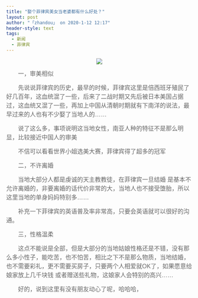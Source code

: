 ```yaml
---
title: "娶个菲律宾美女当老婆都有什么好处？"
layout: post
author: "「zhandou」 on 2020-1-12 12:17"
header-style: text
tags:
  - 新闻
  - 菲律宾
---
```


<head></head>
<body>
 <p style="line-height:24px;text-indent:nullem;text-align:center"><font style="color:rgb(102, 102, 102)"><font face="tahoma, arial, u5b8bu4f53, sans-serif"><font style="font-size:16px"><img src="http://www.panda98.com/UploadPhoto/image/20190522/20190522141313_8706.png" onload="thumbImg(this)"></font></font></font></p>
 <p style="line-height:24px;text-indent:nullem;text-align:left"><font style="color:rgb(102, 102, 102)"><font face="tahoma, arial, u5b8bu4f53, sans-serif"><font style="font-size:16px">　　一，审美相似</font></font></font></p>
 <p style="line-height:24px;text-indent:nullem;text-align:left"><font style="color:rgb(102, 102, 102)"><font face="tahoma, arial, u5b8bu4f53, sans-serif"><font style="font-size:16px">　　先说说菲律宾的历史，最早的时候，菲律宾这里是倍西班牙殖民了好几百年，这血统混了一些，后来了二战时期又先后被日本美国占据过，这血统又混了一些，再加上中国从清朝时期就有下南洋的说法，最早过来的人也有不少娶了当地人的……</font></font></font></p>
 <p style="line-height:24px;text-indent:nullem;text-align:left"><font style="color:rgb(102, 102, 102)"><font face="tahoma, arial, u5b8bu4f53, sans-serif"><font style="font-size:16px">　　说了这么多，事项说明这当地女性，南亚人种的特征不是那么明显，比较接近中国人的审美</font></font></font></p>
 <p style="line-height:24px;text-indent:nullem;text-align:left"><font style="color:rgb(102, 102, 102)"><font face="tahoma, arial, u5b8bu4f53, sans-serif"><font style="font-size:16px">　　不信可以看看世界小姐选美大赛，菲律宾得了超多的冠军</font></font></font></p>
 <p style="line-height:24px;text-indent:nullem;text-align:left"><font style="color:rgb(102, 102, 102)"><font face="tahoma, arial, u5b8bu4f53, sans-serif"><font style="font-size:16px">　　二，不许离婚</font></font></font></p>
 <p style="line-height:24px;text-indent:nullem;text-align:left"><font style="color:rgb(102, 102, 102)"><font face="tahoma, arial, u5b8bu4f53, sans-serif"><font style="font-size:16px">　　当地大部分人都是虔诚的天主教教徒，在菲律宾一旦结婚 是基本不允许离婚的，非要离婚的话代价非常的大，当地人也不接受堕胎，所以这里当地的单身妈妈特别多……</font></font></font></p>
 <p style="line-height:24px;text-indent:nullem;text-align:left"><font style="color:rgb(102, 102, 102)"><font face="tahoma, arial, u5b8bu4f53, sans-serif"><font style="font-size:16px">　　补充一下菲律宾的英语普及率非常高，只要会英语就可以很好的沟通。</font></font></font></p>
 <p style="line-height:24px;text-indent:nullem;text-align:left"><font style="color:rgb(102, 102, 102)"><font face="tahoma, arial, u5b8bu4f53, sans-serif"><font style="font-size:16px">　　三，性格温柔</font></font></font></p>
 <p style="line-height:24px;text-indent:nullem;text-align:left"><font style="color:rgb(102, 102, 102)"><font face="tahoma, arial, u5b8bu4f53, sans-serif"><font style="font-size:16px">　　这点不能说是全部，但是大部分的当地姑娘性格还是不错，没有那么多小性子，能吃苦，也不怕苦，相比之下不是那么物质，当地结婚，也不需要彩礼，更不需要买房子，只要两个人相爱就OK了，如果愿意给娘家放上几千块钱 或者赠送些礼物，这娘家人会特别的高兴……</font></font></font></p>
 <p style="line-height:24px;text-indent:nullem;text-align:left"><font style="color:rgb(102, 102, 102)"><font face="tahoma, arial, u5b8bu4f53, sans-serif"><font style="font-size:16px">　　好的，说到这里有没有朋友动心了呢，哈哈哈，</font></font></font></p>
 <br>
</body>



